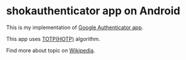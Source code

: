 # shokauthenticator app on Android
This is my implementation of [Google Authenticator app](https://github.com/google/google-authenticator-android).

This app uses [TOTP(HOTP)](https://en.wikipedia.org/wiki/Time-based_One-time_Password_Algorithm) algorithm.

Find more about topic on [Wikipedia](https://en.wikipedia.org/wiki/Google_Authenticator).
